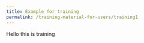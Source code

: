 ```yaml
---
title: Example for training
permalink: /training-material-for-users/training1
---
```



Hello this is training
